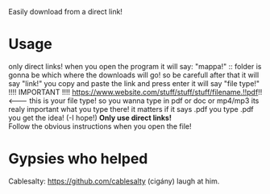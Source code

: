 Easily download from a direct link!

# Usage


only direct links!
when you open the program it will say:
"mappa!"<random folder name> :: folder is gonna be which where the downloads will go! so be carefull
  after that it will say "link!" you copy and paste the link and press enter
  it will say "file type!"
  !!!! IMPORTANT !!!! https://www.website.com/stuff/stuff/stuff/filename.!!pdf!! <--- this is your file type! so you wanna type in pdf or doc or mp4/mp3 its realy important what you type there! it matters if it says .pdf you type .pdf you get the idea! (-I hope!)
**Only use direct links!**  
Follow the obvious instructions when you open the file!

# Gypsies who helped
Cablesalty: https://github.com/cablesalty (cigány) laugh at him.
